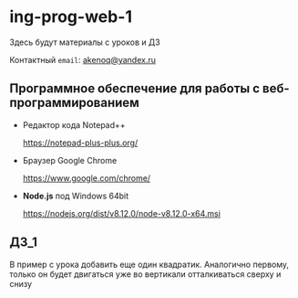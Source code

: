 # ing-prog-web-1

Здесь будут материалы с уроков и ДЗ

Контактный
`email`: akenoq@yandex.ru

## Программное обеспечение для работы с веб-программированием

* Редактор кода Notepad++

   https://notepad-plus-plus.org/
  
* Браузер Google Chrome

   https://www.google.com/chrome/
   
* **Node.js** под Windows 64bit
   
   https://nodejs.org/dist/v8.12.0/node-v8.12.0-x64.msi

## ДЗ_1

В пример с урока добавить еще один квадратик.
Аналогично первому, только он будет двигаться уже во вертикали отталкиваться сверху и снизу
